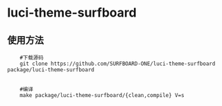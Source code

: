 
# luci-theme-surfboard
  
    
## 使用方法
```Brach
    #下载源码        
    git clone https://github.com/SURFBOARD-ONE/luci-theme-surfboard package/luci-theme-surfboard  
 
 
    #编译
    make package/luci-theme-surfboard/{clean,compile} V=s

